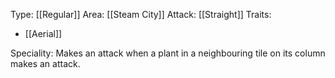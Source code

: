 Type: [[Regular]]
Area: [[Steam City]]
Attack: [[Straight]]
Traits:
- [[Aerial]]

Speciality: Makes an attack when a plant in a neighbouring tile on its column makes an attack.